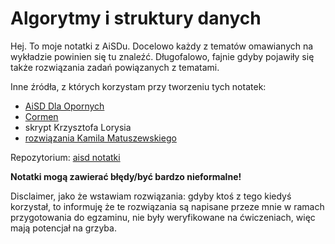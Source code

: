 # Algorytmy i struktury danych

Hej. To moje notatki z AiSDu. Docelowo każdy z tematów omawianych na wykładzie powinien się tu znaleźć. Długofalowo, fajnie gdyby pojawiły się także rozwiązania zadań powiązanych z tematami.

Inne źródła, z których korzystam przy tworzeniu tych notatek:

-   [AiSD Dla Opornych](https://github.com/Ph0enixKM/AiSD-Dla-Opornych)
-   [Cormen](https://lubimyczytac.pl/ksiazka/146862/wprowadzenie-do-algorytmow)
-   skrypt Krzysztofa Lorysia
-   [rozwiązania Kamila Matuszewskiego](https://github.com/Arsenicro/University/)

Repozytorium: [aisd notatki](https://github.com/const-dominik/aisd-notatki)

**Notatki mogą zawierać błędy/być bardzo nieformalne!**

Disclaimer, jako że wstawiam rozwiązania: gdyby ktoś z tego kiedyś korzystał, to informuję że te rozwiązania są napisane przeze mnie w ramach przygotowania do egzaminu, nie były weryfikowane na ćwiczeniach, więc mają potencjał na grzyba.
